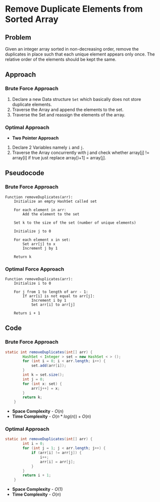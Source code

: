 # Remove Duplicate Elements from Sorted Array

## Problem
Given an integer array sorted in non-decreasing order, remove the duplicates in place such that each unique element appears only once. The relative order of the elements should be kept the same.

## Approach
### Brute Force Approach
1. Declare a new Data structure `Set` which basically does not store duplicate elements.
2. Traverse the Array and append the elements to the set.
3. Traverse the Set and reassign the elements of the array.

### Optimal Approach
- **Two Pointer Approach**
1. Declare 2 Variables namely `i` and `j`.
2. Traverse the Array concurrently with j and check whether array[j] != array[i] if true just replace array[i+1] = array[j].
## Pseudocode
### Brute Force Approach
```vbnet
Function removeDuplicates(arr):
    Initialize an empty HashSet called set

    For each element in arr:
        Add the element to the set

    Set k to the size of the set (number of unique elements)
    
    Initialize j to 0

    For each element x in set:
        Set arr[j] to x
        Increment j by 1

    Return k
```
### Optimal Force Approach
```vbnet
Function removeDuplicates(arr):
    Initialize i to 0

    For j from 1 to length of arr - 1:
        If arr[i] is not equal to arr[j]:
            Increment i by 1
            Set arr[i] to arr[j]

    Return i + 1

```

## Code
### Brute Force Approach
``` java []
static int removeDuplicates(int[] arr) {
        HashSet < Integer > set = new HashSet < > ();
        for (int i = 0; i < arr.length; i++) {
            set.add(arr[i]);
        }
        int k = set.size();
        int j = 0;
        for (int x: set) {
            arr[j++] = x;
        }
        return k;
    }
```
- **Space Complexity** - $O(n)$
- **Time Complexity** - $O(n*log(n))+O(n)$

### Optimal Approach
``` java []
static int removeDuplicates(int[] arr) {
        int i = 0;
        for (int j = 1; j < arr.length; j++) {
            if (arr[i] != arr[j]) {
                i++;
                arr[i] = arr[j];
            }
        }
        return i + 1;
    } 
```
- **Space Complexity** - $O(1)$
- **Time Complexity** - $O(n)$